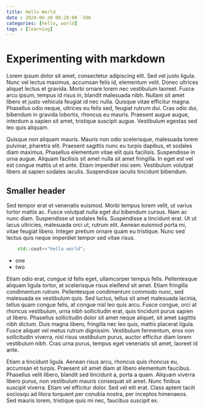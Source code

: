 ```yaml
---
title: Hello World
date : 2024-06-20 08:28:00 -500
categories: [hello, world]
tags : [learning]
---
```


# Experimenting with markdown

Lorem ipsum dolor sit amet, consectetur adipiscing elit. Sed vel justo ligula. Nunc vel lectus maximus, accumsan felis id, elementum velit. Donec ultrices aliquet lectus et gravida. Morbi ornare lorem nec vestibulum laoreet. Fusce arcu ipsum, tempus id risus in, blandit malesuada nibh. Nullam sit amet libero et justo vehicula feugiat id nec nulla. Quisque vitae efficitur magna. Phasellus odio neque, ultrices eu felis sed, feugiat rutrum dui. Cras odio dui, bibendum in gravida lobortis, rhoncus eu mauris. Praesent augue augue, interdum a sapien sit amet, tristique suscipit augue. Vestibulum egestas sed leo quis aliquam.

Quisque non aliquam mauris. Mauris non odio scelerisque, malesuada lorem pulvinar, pharetra elit. Praesent sagittis nunc eu turpis dapibus, et sodales diam maximus. Phasellus elementum vitae elit quis facilisis. Suspendisse in urna augue. Aliquam facilisis sit amet nulla sit amet fringilla. In eget est vel est congue mattis ut et ante. Etiam imperdiet nisi sem. Vestibulum volutpat libero at sapien sodales iaculis. Suspendisse iaculis tincidunt bibendum.

## Smaller header    

Sed tempor erat et venenatis euismod. Morbi tempus lorem velit, ut varius tortor mattis ac. Fusce volutpat nulla eget dui bibendum cursus. Nam ac nunc diam. Suspendisse ut sodales felis. Suspendisse a tincidunt erat. Ut ut lacus ultricies, malesuada orci ut, rutrum elit. Aenean euismod porta mi, vitae feugiat libero. Integer pretium ornare quam eu tristique. Nunc sed lectus quis neque imperdiet tempor sed vitae risus.

```c++
    std::cout<<"hello world";
```
* one
* two

Etiam odio erat, congue id felis eget, ullamcorper tempus felis. Pellentesque aliquam ligula tortor, at scelerisque risus eleifend sit amet. Etiam fringilla condimentum rutrum. Pellentesque condimentum commodo nunc, sed malesuada ex vestibulum quis. Sed luctus, tellus sit amet malesuada lacinia, tellus quam congue felis, at congue nisl leo quis arcu. Fusce congue, orci at rhoncus vestibulum, urna nibh sollicitudin erat, quis tincidunt purus sapien ut libero. Phasellus sollicitudin dolor sit amet neque aliquet, sit amet sagittis nibh dictum. Duis magna libero, fringilla nec leo quis, mattis placerat ligula. Fusce aliquet vel metus rutrum dignissim. Vestibulum fermentum, eros non sollicitudin viverra, nisl risus vestibulum purus, auctor efficitur diam lorem vestibulum nibh. Cras urna purus, tempus eget venenatis sit amet, laoreet id ante.



Etiam a tincidunt ligula. Aenean risus arcu, rhoncus quis rhoncus eu, accumsan et turpis. Praesent sit amet diam at libero elementum faucibus. Phasellus velit libero, blandit sed tincidunt a, porta a quam. Aliquam viverra libero purus, non vestibulum mauris consequat sit amet. Nunc finibus suscipit viverra. Etiam vel efficitur dolor. Sed vel elit erat. Class aptent taciti sociosqu ad litora torquent per conubia nostra, per inceptos himenaeos. Sed mauris lorem, tristique quis mi nec, faucibus suscipit ex.
